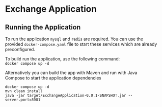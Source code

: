 # Exchange Application

## Running the Application
To run the application ```mysql``` and ```redis``` are required. You can use the provided `docker-compose.yaml` file to start these services which are already preconfigured.  

To build run the application, use the following command:  
```docker compose up -d```

Alternatively you can build the app with Maven and run with Java  
Compose to start the application dependencies
```
docker compose up -d
mvn clean install
java -jar target/ExchangeApplication-0.0.1-SNAPSHOT.jar --server.port=8081
```